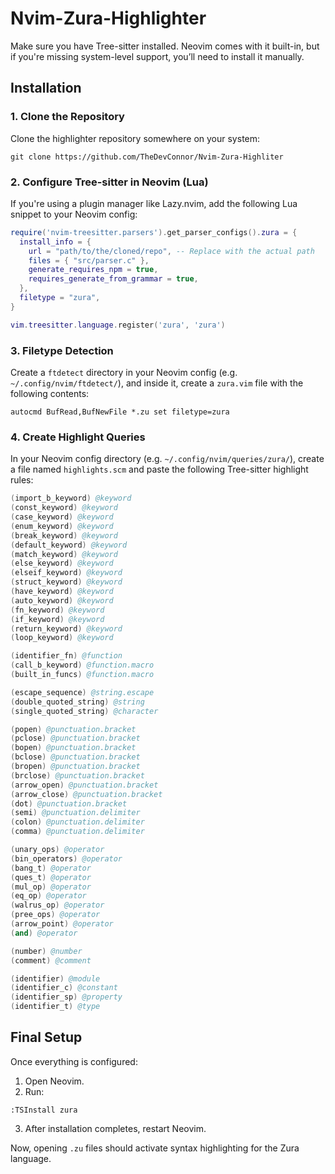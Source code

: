 # Nvim-Zura-Highlighter

Make sure you have Tree-sitter installed. Neovim comes with it built-in, but if you're missing system-level support, you’ll need to install it manually.

## Installation

### 1. Clone the Repository

Clone the highlighter repository somewhere on your system:

```
git clone https://github.com/TheDevConnor/Nvim-Zura-Highliter
```

### 2. Configure Tree-sitter in Neovim (Lua)

If you're using a plugin manager like Lazy.nvim, add the following Lua snippet to your Neovim config:

```lua
require('nvim-treesitter.parsers').get_parser_configs().zura = {
  install_info = {
    url = "path/to/the/cloned/repo", -- Replace with the actual path
    files = { "src/parser.c" },
    generate_requires_npm = true,
    requires_generate_from_grammar = true,
  },
  filetype = "zura",
}

vim.treesitter.language.register('zura', 'zura')
```

### 3. Filetype Detection

Create a `ftdetect` directory in your Neovim config (e.g. `~/.config/nvim/ftdetect/`), and inside it, create a `zura.vim` file with the following contents:

```vim
autocmd BufRead,BufNewFile *.zu set filetype=zura
```

### 4. Create Highlight Queries

In your Neovim config directory (e.g. `~/.config/nvim/queries/zura/`), create a file named `highlights.scm` and paste the following Tree-sitter highlight rules:

```s
(import_b_keyword) @keyword  
(const_keyword) @keyword
(case_keyword) @keyword
(enum_keyword) @keyword
(break_keyword) @keyword
(default_keyword) @keyword
(match_keyword) @keyword
(else_keyword) @keyword
(elseif_keyword) @keyword
(struct_keyword) @keyword
(have_keyword) @keyword
(auto_keyword) @keyword
(fn_keyword) @keyword
(if_keyword) @keyword
(return_keyword) @keyword
(loop_keyword) @keyword

(identifier_fn) @function
(call_b_keyword) @function.macro
(built_in_funcs) @function.macro

(escape_sequence) @string.escape
(double_quoted_string) @string
(single_quoted_string) @character

(popen) @punctuation.bracket
(pclose) @punctuation.bracket
(bopen) @punctuation.bracket
(bclose) @punctuation.bracket
(bropen) @punctuation.bracket
(brclose) @punctuation.bracket
(arrow_open) @punctuation.bracket
(arrow_close) @punctuation.bracket
(dot) @punctuation.bracket
(semi) @punctuation.delimiter
(colon) @punctuation.delimiter
(comma) @punctuation.delimiter

(unary_ops) @operator
(bin_operators) @operator
(bang_t) @operator
(ques_t) @operator
(mul_op) @operator
(eq_op) @operator
(walrus_op) @operator
(pree_ops) @operator
(arrow_point) @operator
(and) @operator

(number) @number
(comment) @comment

(identifier) @module
(identifier_c) @constant
(identifier_sp) @property
(identifier_t) @type
```

## Final Setup

Once everything is configured:

1. Open Neovim.
2. Run:

```
:TSInstall zura
```

3. After installation completes, restart Neovim.

Now, opening `.zu` files should activate syntax highlighting for the Zura language.
